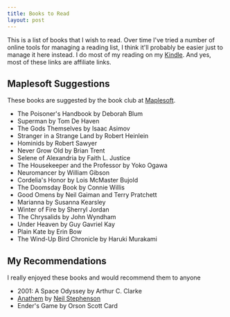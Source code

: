 ```yaml
--- 
title: Books to Read
layout: post
---
```

This is a list of books that I wish to read. Over time I've tried a number of online
tools for managing a reading list, I think it'll probably be easier just to manage it here
instead. I do most of my reading on my [Kindle](http://www.amazon.com/Kindle-Wireless-Reader-Wifi-Graphite/dp/B003DZ1Y8Q/?tag=redune-07-20). And yes, most 
of these links are affiliate links.

## Maplesoft Suggestions
These books are suggested by the book club at [Maplesoft](http://www.maplesoft.com).

- The Poisoner's Handbook by Deborah Blum
- Superman by Tom De Haven
- The Gods Themselves by Isaac Asimov
- Stranger in a Strange Land by Robert Heinlein
- Hominids by Robert Sawyer
- Never Grow Old by Brian Trent
- Selene of Alexandria by Faith L. Justice
- The Housekeeper and the Professor by Yoko Ogawa
- Neuromancer by William Gibson
- Cordelia's Honor by Lois McMaster Bujold
- The Doomsday Book by Connie Willis
- Good Omens by Neil Gaiman and Terry Pratchett
- Marianna by Susanna Kearsley
- Winter of Fire by Sherryl Jordan
- The Chrysalids by John Wyndham
- Under Heaven by Guy Gavriel Kay
- Plain Kate by Erin Bow
- The Wind-Up Bird Chronicle by Haruki Murakami

## My Recommendations
I really enjoyed these books and would recommend them to anyone

- 2001: A Space Odyssey by Arthur C. Clarke
- [Anathem](http://www.amazon.com/gp/product/0061474096?ie=UTF8&tag=redune07-20&linkCode=as2&camp=1789&creative=390957&creativeASIN=0061474096) by [Neil Stephenson](http://www.amazon.com/Neal-Stephenson/e/B000APS8L8?tag=redune07-20)
- Ender's Game by Orson Scott Card
